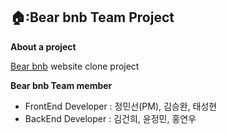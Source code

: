 ## 🏠:Bear bnb Team Project ##

**About a project**

[Bear bnb](https://www.airbnb.co.kr/) website clone project

**Bear bnb Team member**

- FrontEnd Developer : 정민선(PM), 김승완, 태성현 
- BackEnd Developer : 김건희, 윤정민, 홍연우

